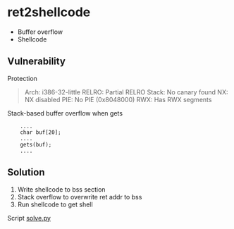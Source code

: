 # ret2shellcode

- Buffer overflow
- Shellcode

## Vulnerability
Protection
>   Arch:     i386-32-little
    RELRO:    Partial RELRO
    Stack:    No canary found
    NX:       NX disabled
    PIE:      No PIE (0x8048000)
    RWX:      Has RWX segments


Stack-based buffer overflow when gets
```
	....
	char buf[20];
	....
	gets(buf);
	....
```

## Solution
1. Write shellcode to bss section
2. Stack overflow to overwrite ret addr to bss
3. Run shellcode to get shell

Script [solve.py](./solve.py)